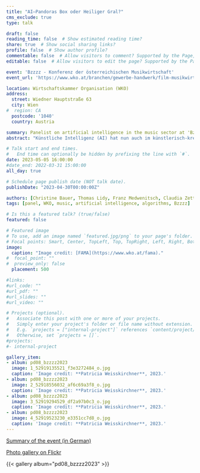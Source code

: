 ```yaml
---
title: "AI—Pandoras Box oder Heiliger Gral?"
cms_exclude: true
type: talk

draft: false
reading_time: false  # Show estimated reading time?
share: true  # Show social sharing links?
profile: false  # Show author profile?
commentable: false  # Allow visitors to comment? Supported by the Page, Post, and Docs content types.
editable: false  # Allow visitors to edit the page? Supported by the Page, Post, and Docs content types.

event: 'Bzzzz - Konferenz der österreichischen Musikwirtschaft'
event_url: 'https://www.wko.at/branchen/gewerbe-handwerk/film-musikwirtschaft/bzzzz.html'

location: Wirtschaftskammer Organisation (WKO)
address:
  street: Wiedner Hauptstraße 63
  city: Wien
#  region: CA
  postcode: '1040'
  country: Austria

summary: Panelist on artificial intelligence in the music sector at 'Bzzzz - Konferenz der österreichischen Musikwirtschaft', by the Austrian professional association for the film and music industry.
abstract: "Künstliche Intelligenz (AI) hat nun auch im künstlerisch-kreativen Bereich einen Punkt erreicht, wo ein vermeintliches, neues Oasis-Album im Netz auftaucht, das stimmlich und musikalisch klingt wie die Band in den 90ern; oder eine Kollaboration der Superstars Drake und The Weeknd ohne deren Zutun entsteht. Die künstlerischen und technischen Möglichkeiten scheinen grenzenlos, doch hat die Entwicklung sämtliche Debatten über rechtliche und moralische Grenzen längst überholt. Kann, soll, muss die Musik(wirtschaft) als traditioneller Early Adopter technologischer Veränderungen einmal mehr den Weg vorgeben? Wie kann sie aussehen und wie kann sie das tun? Wird uns AI völlig überrollen oder können wir auch einen praktischen Nutzen aus den Errungenschaften ziehen?"

# Talk start and end times.
#   End time can optionally be hidden by prefixing the line with `#`.
date: 2023-05-05 16:00:00
#date_end: 2022-03-31 15:00:00
all_day: true

# Schedule page publish date (NOT talk date).
publishDate: "2023-04-30T00:00:00Z"

authors: [Christine Bauer, Thomas Lidy, Franz Medwenitsch, Claudia Zettel]
tags: [panel, WKO, music, artificial intelligence, algorithms, Bzzzz]

# Is this a featured talk? (true/false)
featured: false

# Featured image
# To use, add an image named `featured.jpg/png` to your page's folder. 
# Focal points: Smart, Center, TopLeft, Top, TopRight, Left, Right, BottomLeft, Bottom, BottomRight.
image:
  caption: "Image credit: [FAMA](https://www.wko.at/fama)."
#  focal_point: ""
#  preview_only: false
  placement: 500

#links:
#url_code: ""
#url_pdf: ""
#url_slides: ""
#url_video: ""

# Projects (optional).
#   Associate this post with one or more of your projects.
#   Simply enter your project's folder or file name without extension.
#   E.g. `projects = ["internal-project"]` references `content/project/deep-learning/index.md`.
#   Otherwise, set `projects = []`.
#projects:
#- internal-project

gallery_item:
- album: pd08_bzzzz2023
  image: 1_52919135521_f3e3272484_o.jpg
  caption: 'Image credit: **Patricia Weisskirchner**, 2023.'
- album: pd08_bzzzz2023
  image: 2_52918556032_af6c69a3f8_o.jpg
  caption: 'Image credit: **Patricia Weisskirchner**, 2023.'
- album: pd08_bzzzz2023
  image: 3_52919294529_df2a97b0c3_o.jpg
  caption: 'Image credit: **Patricia Weisskirchner**, 2023.'
- album: pd08_bzzzz2023
  image: 4_52919523230_e3351cc7d8_o.jpg
  caption: 'Image credit: **Patricia Weisskirchner**, 2023.'
---
```


[Summary of the event (in German)](https://www.musicaustria.at/wir-sind-ein-land-der-musik-wenn-man-uns-spielen-laesst/)

[Photo gallery on Flickr](https://www.flickr.com/photos/wirtschaftskammer/albums/72177720308506988)

{{< gallery album="pd08_bzzzz2023" >}}

